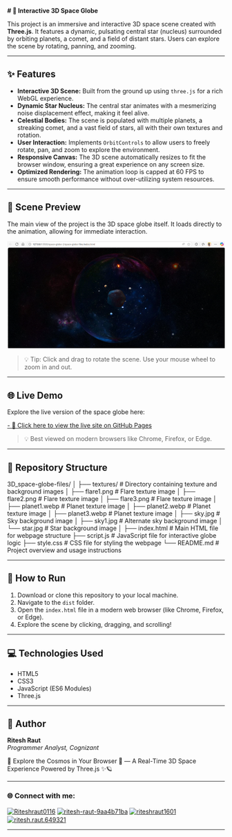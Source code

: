 **# 🌌 Interactive 3D Space Globe**

This project is an immersive and interactive 3D space scene created with **Three.js**. It features a dynamic, pulsating central star (nucleus) surrounded by orbiting planets, a comet, and a field of distant stars. Users can explore the scene by rotating, panning, and zooming.

---

## ✨ Features

*   **Interactive 3D Scene:** Built from the ground up using `three.js` for a rich WebGL experience.
*   **Dynamic Star Nucleus:** The central star animates with a mesmerizing noise displacement effect, making it feel alive.
*   **Celestial Bodies:** The scene is populated with multiple planets, a streaking comet, and a vast field of stars, all with their own textures and rotation.
*   **User Interaction:** Implements `OrbitControls` to allow users to freely rotate, pan, and zoom to explore the environment.
*   **Responsive Canvas:** The 3D scene automatically resizes to fit the browser window, ensuring a great experience on any screen size.
*   **Optimized Rendering:** The animation loop is capped at 60 FPS to ensure smooth performance without over-utilizing system resources.

---

## 🔭 Scene Preview

The main view of the project is the 3D space globe itself. It loads directly to the animation, allowing for immediate interaction.

![Space Globe Preview](textures/screenshot.png)

> 💡 Tip: Click and drag to rotate the scene. Use your mouse wheel to zoom in and out.

---

## 🌐 Live Demo

Explore the live version of the space globe here:

[- 🔗 Click here to view the live site on GitHub Pages](https://riteshraut0116.github.io/3D-space-globe-html/)

> 💡 Best viewed on modern browsers like Chrome, Firefox, or Edge.

---

## 📂 Repository Structure

3D_space-globe-files/
│
├── textures/                     # Directory containing texture and background images
│   ├── flare1.png                # Flare texture image
│   ├── flare2.png                # Flare texture image
│   ├── flare3.png                # Flare texture image
│   ├── planet1.webp              # Planet texture image
│   ├── planet2.webp              # Planet texture image
│   ├── planet3.webp              # Planet texture image
│   ├── sky.jpg                   # Sky background image
│   ├── sky1.jpg                  # Alternate sky background image
│   └── star.jpg                  # Star background image
│
├── index.html                    # Main HTML file for webpage structure
├── script.js                     # JavaScript file for interactive globe logic
├── style.css                     # CSS file for styling the webpage
└── README.md                     # Project overview and usage instructions

---

## 🚀 How to Run

1. Download or clone this repository to your local machine.
2. Navigate to the `dist` folder.
3. Open the `index.html` file in a modern web browser (like Chrome, Firefox, or Edge).
4. Explore the scene by clicking, dragging, and scrolling!

---

## 💻 Technologies Used

* HTML5
* CSS3
* JavaScript (ES6 Modules)
* Three.js

---

## 👤 Author

**Ritesh Raut**  
*Programmer Analyst, Cognizant*

🚀 Explore the Cosmos in Your Browser 🌌 — A Real-Time 3D Space Experience Powered by Three.js ✨🪐

---

### 🌐 Connect with me:
<p align="left">
<a href="https://github.com/Riteshraut0116" target="blank"><img align="center" src="https://raw.githubusercontent.com/rahuldkjain/github-profile-readme-generator/master/src/images/icons/Social/github.svg" alt="Riteshraut0116" height="30" width="40" /></a>
<a href="https://linkedin.com/in/ritesh-raut-9aa4b71ba" target="blank"><img align="center" src="https://raw.githubusercontent.com/rahuldkjain/github-profile-readme-generator/master/src/images/icons/Social/linked-in-alt.svg" alt="ritesh-raut-9aa4b71ba" height="30" width="40" /></a>
<a href="https://www.instagram.com/riteshraut1601/" target="blank"><img align="center" src="https://raw.githubusercontent.com/rahuldkjain/github-profile-readme-generator/master/src/images/icons/Social/instagram.svg" alt="riteshraut1601" height="30" width="40" /></a>
<a href="https://www.facebook.com/ritesh.raut.649321/" target="blank"><img align="center" src="https://raw.githubusercontent.com/rahuldkjain/github-profile-readme-generator/master/src/images/icons/Social/facebook.svg" alt="ritesh.raut.649321" height="30" width="40" /></a>
</p>

---